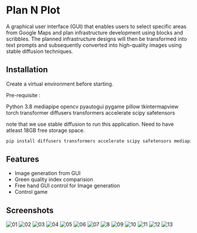 
# Plan N Plot

A graphical user interface (GUI) that enables users to select specific areas from Google Maps and plan infrastructure development using blocks and scribbles. The planned infrastructure designs will then be transformed into text prompts and subsequently converted into high-quality images using stable diffusion techniques.



## Installation

Create a virtual environment before starting. 

Pre-requisite :

Python 3.8
mediapipe
opencv
pyautogui
pygame
pillow
tkintermapview
torch
transformer
diffusers
transformers
accelerate
scipy
safetensors

note that we use stable diffusion to run this application. Need to have atleast 18GB free storage space.

```bash
pip install diffusers transformers accelerate scipy safetensors mediapipe opencv-python pygame tkintermapview torch pillow pyautogui
```

## Features

- Image generation from GUI
- Green quality index comparision
- Free hand GUI control for Image generation
- Control game


## Screenshots
![01](https://github.com/Shreyaanp/EchoSpectra/assets/79451850/4bfdd59a-cf68-44d8-a144-1c973b5c802a)
![02](https://github.com/Shreyaanp/EchoSpectra/assets/79451850/1811e863-3217-4a17-aa4a-70a5017c4d1f)
![03](https://github.com/Shreyaanp/EchoSpectra/assets/79451850/da31b0fe-496f-4099-8edd-a99b59e34ce2)
![04](https://github.com/Shreyaanp/EchoSpectra/assets/79451850/bf3d60fd-7bf5-406c-b400-c6f9d28b7b76)
![05](https://github.com/Shreyaanp/EchoSpectra/assets/79451850/b20a6170-e35e-4c70-a3e7-7a2c26f7cfad)
![06](https://github.com/Shreyaanp/EchoSpectra/assets/79451850/41edd138-cc70-40f3-8445-7df194fc1921)
![07](https://github.com/Shreyaanp/EchoSpectra/assets/79451850/14917f6b-f149-42e9-8238-b171f5537a88)
![8](https://github.com/Shreyaanp/EchoSpectra/assets/79451850/ba397c18-f14d-43a9-babd-ac786ec4cd5c)
![09](https://github.com/Shreyaanp/EchoSpectra/assets/79451850/4995262c-dcdf-4416-a59f-280ace89b830)
![10](https://github.com/Shreyaanp/EchoSpectra/assets/79451850/bfeac20c-5209-45ef-86a9-f7237a7c5c5d)
![11](https://github.com/Shreyaanp/EchoSpectra/assets/79451850/129f59a4-2ab4-4462-8952-1e27c455544b)
![12](https://github.com/Shreyaanp/EchoSpectra/assets/79451850/d67a1667-3733-49e4-b527-60f1f8ea8115)
![13](https://github.com/Shreyaanp/EchoSpectra/assets/79451850/2d958ab0-f6bc-4b44-92de-314e102080b7)
